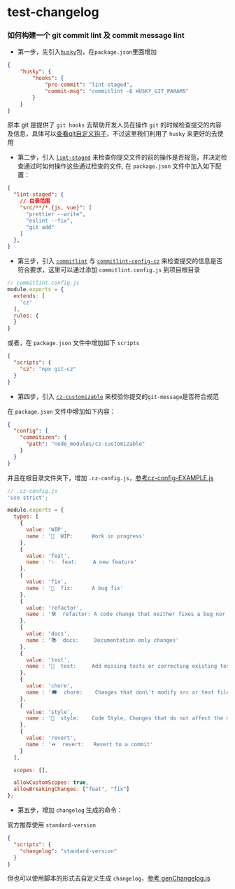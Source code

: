 # test-changelog

### 如何构建一个 git commit lint 及 commit message lint

- 第一步，先引入[`husky`](https://github.com/typicode/husky)包，在`package.json`里面增加

```json
{
    "husky": {
        "hooks": {
            "pre-commit": "lint-staged",
            "commit-msg": "commitlint -E HUSKY_GIT_PARAMS"
        }
    }
}
```

原本 git 是提供了 `git hooks` 去帮助开发人员在操作 `git` 的时候检查提交的内容及信息，具体可以[查看git自定义钩子](https://git-scm.com/book/zh/v2/%E8%87%AA%E5%AE%9A%E4%B9%89-Git-Git-%E9%92%A9%E5%AD%90)，不过这里我们利用了 `husky` 来更好的去使用

- 第二步，引入 [`lint-staged`](https://github.com/okonet/lint-staged) 来检查你提交文件的前的操作是否规范，并决定检查通过时如何操作这些通过检查的文件, 在 `package.json` 文件中加入如下配置：

```json
{
  "lint-staged": {
    // 目录范围
    "src/**/*.{js, vue}": [
      "prettier --write",
      "eslint --fix",
      "git add"
    ]
  },
}
```

- 第三步，引入 [`commitlint`](https://github.com/conventional-changelog/commitlint) 与 [`commitlint-config-cz`](https://github.com/whizark/commitlint-config-cz) 来检查提交的信息是否符合要求，这里可以通过添加 `commitlint.config.js` 到项目根目录

```js
// commitlint.config.js
module.exports = {
  extends: [
    'cz'
  ],
  rules: {
  }
}
```

或者，在 `package.json` 文件中增加如下 `scripts`

```json
{
  "scripts": {
    "cz": "npx git-cz"
  }
}
```

- 第四步，引入 [`cz-customizable`](https://github.com/leonardoanalista/cz-customizable) 来校验你提交的`git-message`是否符合规范

在 `package.json` 文件中增加如下内容：

```json
{
  "config": {
    "commitizen": {
      "path": "node_modules/cz-customizable"
    }
  }
}
```

并且在根目录文件夹下，增加 `.cz-config.js`，[参考cz-config-EXAMPLE.js](https://github.com/leonardoanalista/cz-customizable/blob/master/cz-config-EXAMPLE.js)

```js
// .cz-config.js
'use strict';

module.exports = {
  types: [
    {
      value: 'WIP',
      name : '💪  WIP:      Work in progress'
    },
    {
      value: 'feat',
      name : '✨  feat:     A new feature'
    },
    {
      value: 'fix',
      name : '🐞  fix:      A bug fix'
    },
    {
      value: 'refactor',
      name : '🛠  refactor: A code change that neither fixes a bug nor adds a feature'
    },
    {
      value: 'docs',
      name : '📚  docs:     Documentation only changes'
    },
    {
      value: 'test',
      name : '🏁  test:     Add missing tests or correcting existing tests'
    },
    {
      value: 'chore',
      name : '🗯  chore:    Changes that don\'t modify src or test files. Such as updating build tasks, package manager'
    },
    {
      value: 'style',
      name : '💅  style:    Code Style, Changes that do not affect the meaning of the code (white-space, formatting, missing semi-colons, etc)'
    },
    {
      value: 'revert',
      name : '⏪  revert:   Revert to a commit'
    }
  ],

  scopes: [],

  allowCustomScopes: true,
  allowBreakingChanges: ["feat", "fix"]
};
```

- 第五步，增加 `changelog` 生成的命令：

官方推荐使用 `standard-version`

```json
{
  "scripts": {
    "changelog": "standard-version"
  }
}
```

但也可以使用脚本的形式去自定义生成 `changelog`，[参考 genChangelog.js](https://github.com/vuejs/vue-cli/blob/dev/scripts/genChangelog.js)